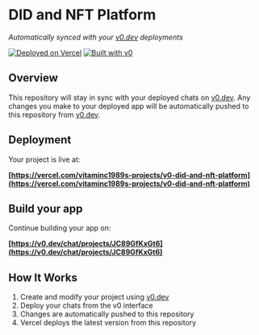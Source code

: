 # DID and NFT Platform

*Automatically synced with your [v0.dev](https://v0.dev) deployments*

[![Deployed on Vercel](https://img.shields.io/badge/Deployed%20on-Vercel-black?style=for-the-badge&logo=vercel)](https://vercel.com/vitaminc1989s-projects/v0-did-and-nft-platform)
[![Built with v0](https://img.shields.io/badge/Built%20with-v0.dev-black?style=for-the-badge)](https://v0.dev/chat/projects/JC89GfKxGt6)

## Overview

This repository will stay in sync with your deployed chats on [v0.dev](https://v0.dev).
Any changes you make to your deployed app will be automatically pushed to this repository from [v0.dev](https://v0.dev).

## Deployment

Your project is live at:

**[https://vercel.com/vitaminc1989s-projects/v0-did-and-nft-platform](https://vercel.com/vitaminc1989s-projects/v0-did-and-nft-platform)**

## Build your app

Continue building your app on:

**[https://v0.dev/chat/projects/JC89GfKxGt6](https://v0.dev/chat/projects/JC89GfKxGt6)**

## How It Works

1. Create and modify your project using [v0.dev](https://v0.dev)
2. Deploy your chats from the v0 interface
3. Changes are automatically pushed to this repository
4. Vercel deploys the latest version from this repository